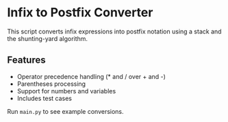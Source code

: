 # Infix to Postfix Converter

This script converts infix expressions into postfix notation using a stack and the shunting-yard algorithm.

## Features
- Operator precedence handling (* and / over + and -)
- Parentheses processing
- Support for numbers and variables
- Includes test cases

Run `main.py` to see example conversions.
